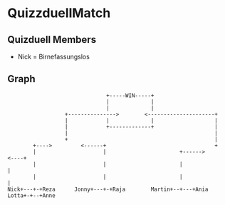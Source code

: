 # QuizzduellMatch

## Quizduell Members
+ Nick = Birnefassungslos

## Graph
    
                                   +-----WIN-----+
                                   |             |
                                   |             |
                      +--------------->        <---------------------+
                      |            |             |                   |
                      |            +-------------+                   |
                      |                                              |
                      +                                              |
            +---->         <------+                                  +
            |                     |                       +------>        <----+
            |                     |                       |                    |
            |                     |                       |                    |
    Nick+---+-+Reza      Jonny+---+-+Raja        Martin+--+---+Ania     Lotta+-+--+Anne
